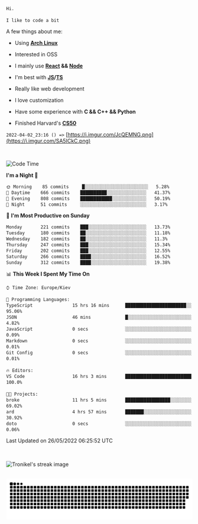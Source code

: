 ```
Hi.

I like to code a bit
```

A few things about me:

-   Using **[Arch Linux](https://archlinux.org/)**

-   Interested in OSS

-   I mainly use **[React](https://reactjs.org/) && [Node](https://nodejs.org/en/)**

-   I'm best with **[JS](https://www.javascript.com/)/[TS](https://www.typescriptlang.org/)**

-   Really like web development

-   I love customization

-   Have some experience with **C && C++ && Python**

-   Finished Harvard's **[CS50](https://cs50.harvard.edu)**

`2022-04-02_23:16 () =>` [https://i.imgur.com/JcQEMNG.png](https://i.imgur.com/SA5ICkC.png)

<br>

<!--START_SECTION:waka-->
![Code Time](http://img.shields.io/badge/Code%20Time-642%20hrs%2013%20mins-blue)

**I'm a Night 🦉** 

```text
🌞 Morning    85 commits     █░░░░░░░░░░░░░░░░░░░░░░░░   5.28% 
🌆 Daytime    666 commits    ██████████░░░░░░░░░░░░░░░   41.37% 
🌃 Evening    808 commits    ████████████░░░░░░░░░░░░░   50.19% 
🌙 Night      51 commits     ░░░░░░░░░░░░░░░░░░░░░░░░░   3.17%

```
📅 **I'm Most Productive on Sunday** 

```text
Monday       221 commits    ███░░░░░░░░░░░░░░░░░░░░░░   13.73% 
Tuesday      180 commits    ██░░░░░░░░░░░░░░░░░░░░░░░   11.18% 
Wednesday    182 commits    ██░░░░░░░░░░░░░░░░░░░░░░░   11.3% 
Thursday     247 commits    ███░░░░░░░░░░░░░░░░░░░░░░   15.34% 
Friday       202 commits    ███░░░░░░░░░░░░░░░░░░░░░░   12.55% 
Saturday     266 commits    ████░░░░░░░░░░░░░░░░░░░░░   16.52% 
Sunday       312 commits    ████░░░░░░░░░░░░░░░░░░░░░   19.38%

```


📊 **This Week I Spent My Time On** 

```text
⌚︎ Time Zone: Europe/Kiev

💬 Programming Languages: 
TypeScript               15 hrs 16 mins      ███████████████████████░░   95.06% 
JSON                     46 mins             █░░░░░░░░░░░░░░░░░░░░░░░░   4.82% 
JavaScript               0 secs              ░░░░░░░░░░░░░░░░░░░░░░░░░   0.09% 
Markdown                 0 secs              ░░░░░░░░░░░░░░░░░░░░░░░░░   0.01% 
Git Config               0 secs              ░░░░░░░░░░░░░░░░░░░░░░░░░   0.01%

🔥 Editors: 
VS Code                  16 hrs 3 mins       █████████████████████████   100.0%

🐱‍💻 Projects: 
broke                    11 hrs 5 mins       █████████████████░░░░░░░░   69.02% 
ard                      4 hrs 57 mins       ███████░░░░░░░░░░░░░░░░░░   30.92% 
doto                     0 secs              ░░░░░░░░░░░░░░░░░░░░░░░░░   0.06%

```


 Last Updated on 26/05/2022 06:25:52 UTC
<!--END_SECTION:waka-->

<br>

<p><img align="center" src="https://github-readme-streak-stats.herokuapp.com/?user=Tronikelis&theme=dark" alt="Tronikel's streak image" /></p>

<br>

<img title="" src="https://raw.githubusercontent.com/Tronikelis/Tronikelis/output/github-contribution-grid-snake.svg" alt="very cool snake thingey" data-align="left">

